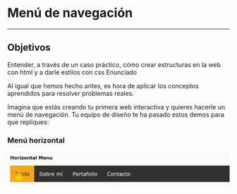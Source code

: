 # Menú de navegación
____________________

## Objetivos

Entender, a través de un caso práctico, cómo crear estructuras en la web con html y a darle estilos con css
Enunciado

Al igual que hemos hecho antes, es hora de aplicar los conceptos aprendidos para resolver problemas reales.

Imagina que estás creando tu primera web interactiva y quieres hacerle un menú de navegación. 
Tu equipo de diseño te ha pasado estos demos para que repliques:

### Menú horizontal

![recursos](assets/imgs/menuhor.gif)


